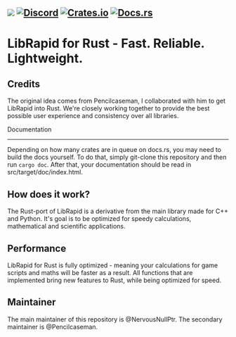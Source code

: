 ![](https://github.com/Pencilcaseman/librapid/blob/master/branding/logo_transparent_trimmed.png)
[![Discord](https://img.shields.io/discord/848914274105557043)](https://discord.gg/cGxTFTgCAC)
[![Crates.io](https://img.shields.io/crates/v/lib_rapid?color=green&style=plastic)](https://crates.io/crates/lib_rapid)
[![Docs.rs](https://img.shields.io/docsrs/lib_rapid?style=plastic)](https://docs.rs/crate/lib_rapid/)
----

LibRapid for Rust - Fast. Reliable. Lightweight.
============

Credits
-----

The original idea comes from Pencilcaseman, I collaborated with him to get LibRapid into Rust. We're closely working together to provide
the best possible user experience and consistency over all libraries.

Documentation
_____

Depending on how many crates are in queue on docs.rs, you may need to build the docs yourself.
To do that, simply git-clone this repository and then run `cargo doc`. After that, your documentation should be read in src/target/doc/index.html.

How does it work?
-----

The Rust-port of LibRapid is a derivative from the main library made for C++ and Python. It's goal is to be optimized for speedy calculations, mathematical and
scientific applications.

Performance
-----

LibRapid for Rust is fully optimized - meaning your calculations for game scripts and maths will be faster as a result. All functions that are implemented bring new features to Rust, while being optimized for speed.

Maintainer
-----
The main maintainer of this repository is @NervousNullPtr. The secondary maintainer is @Pencilcaseman.
